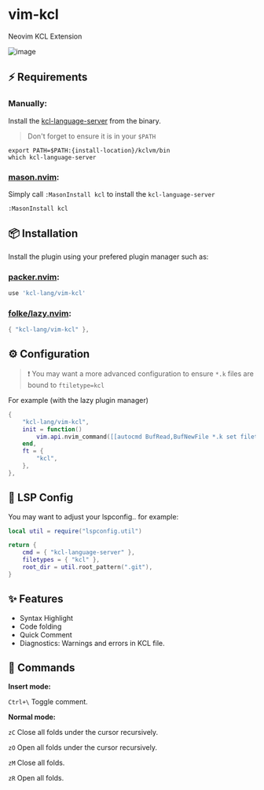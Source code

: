 # vim-kcl
Neovim KCL Extension


![image](https://github.com/kcl-lang/vim-kcl/assets/462087/c5bcb1db-87a1-4ddb-ae7d-558f122a08e3)


## ⚡️ Requirements

### Manually:

Install the [kcl-language-server](https://kcl-lang.io/docs/user_docs/getting-started/install) from the binary.

> Don't forget to ensure it is in your `$PATH`
```
export PATH=$PATH:{install-location}/kclvm/bin
which kcl-language-server
```

### [mason.nvim](https://github.com/williamboman/mason.nvim):

Simply call `:MasonInstall kcl` to install the `kcl-language-server`

```
:MasonInstall kcl
```

## 📦 Installation

Install the plugin using your prefered plugin manager such as:


### [packer.nvim](https://github.com/wbthomason/packer.nvim):
```lua
use 'kcl-lang/vim-kcl'
```

### [folke/lazy.nvim](https://github.com/folke/lazy.nvim):


```lua
{ "kcl-lang/vim-kcl" },
```


## ⚙️ Configuration

> ❗️ You may want a more advanced configuration to ensure `*.k` files are bound to `ftiletype=kcl`

For example (with the lazy plugin manager)
```lua
{
	"kcl-lang/vim-kcl",
	init = function()
		vim.api.nvim_command([[autocmd BufRead,BufNewFile *.k set filetype=kcl]])
	end,
	ft = {
		"kcl",
	},
},
```


## 🚀 LSP Config

You may want to adjust your lspconfig.. for example:

```lua
local util = require("lspconfig.util")

return {
	cmd = { "kcl-language-server" },
	filetypes = { "kcl" },
	root_dir = util.root_pattern(".git"),
}
```

## ✨ Features
+ Syntax Highlight
+ Code folding
+ Quick Comment
+ Diagnostics:  Warnings and errors in KCL file.

## 🍭 Commands
**Insert mode:**

``Ctrl+\``  Toggle comment.

**Normal mode:**

```zC```  Close all folds under the cursor recursively. 

```zO```  Open all folds under the cursor recursively. 

```zM```  Close all folds.

```zR```   Open all folds. 
